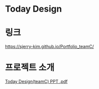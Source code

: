 # Today Design

# 링크
https://sjerry-kim.github.io/Portfolio_teamC/
# 프로젝트 소개
[Today Design(teamC) PPT .pdf](https://github.com/hjk92go/-Project-teamC/files/11098074/teamC.pdf)
